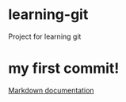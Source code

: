 # learning-git
Project for learning git

# my first commit!

[Markdown documentation](http://nodeca.github.io/pica/demo/ "title text!")
